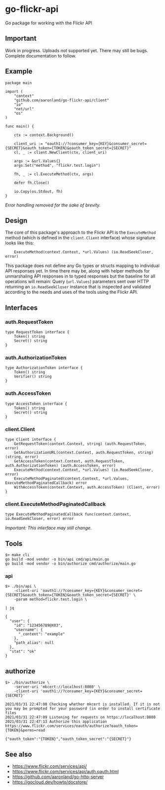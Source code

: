 # go-flickr-api

Go package for working with the Flickr API

## Important

Work in progress. Uploads not supported yet. There may still be bugs. Complete documentation to follow.

## Example

```
package main

import (
	"context"
	"github.com/aaronland/go-flickr-api/client"
	"io"
	"net/url"
	"os"
)

func main() {

	ctx := context.Background()

	client_uri := "oauth1://?consumer_key={KEY}&consumer_secret={SECRET}&oauth_token={TOKEN}&oauth_token_secret={SECRET}"
	cl, _ := client.NewClient(ctx, client_uri)

	args := &url.Values{}
	args.Set("method", "flickr.test.login")

	fh, _ := cl.ExecuteMethod(ctx, args)

	defer fh.Close()
	
	io.Copy(os.Stdout, fh)
}
```

_Error handling removed for the sake of brevity._

## Design

The core of this package's approach to the Flickr API is the `ExecuteMethod` method (which is defined in the `client.Client` interface) whose signature looks like this:

```
	ExecuteMethod(context.Context, *url.Values) (io.ReadSeekCloser, error)
```

This package does not define any Go types or structs mapping to individual API responses yet. In time there may be, along with helper methods for unmarshaling API responses in to typed responses but the baseline for all operations will remain: Query (`url.Values`) parameters sent over HTTP returning an `io.ReadSeekCloser` instance that is inspected and validated according to the needs and uses of the tools using the Flickr API.

## Interfaces

### auth.RequestToken

```
type RequestToken interface {
	Token() string
	Secret() string
}
```

### auth.AuthorizationToken

```
type AuthorizationToken interface {
	Token() string
	Verifier() string
}
```

### auth.AccessToken

```
type AccessToken interface {
	Token() string
	Secret() string
}
```

### client.Client

```
type Client interface {
	GetRequestToken(context.Context, string) (auth.RequestToken, error)
	GetAuthorizationURL(context.Context, auth.RequestToken, string) (string, error)
	GetAccessToken(context.Context, auth.RequestToken, auth.AuthorizationToken) (auth.AccessToken, error)
	ExecuteMethod(context.Context, *url.Values) (io.ReadSeekCloser, error)
	ExecuteMethodPaginated(context.Context, *url.Values, ExecuteMethodPaginatedCallback) error	
	WithAccessToken(context.Context, auth.AccessToken) (Client, error)
}
```

### client.ExecuteMethodPaginatedCallback

```
type ExecuteMethodPaginatedCallback func(context.Context, io.ReadSeekCloser, error) error
```

_Important: This interface may still change._

## Tools

```
$> make cli
go build -mod vendor -o bin/api cmd/api/main.go
go build -mod vendor -o bin/authorize cmd/authorize/main.go
```

### api

```
$> ./bin/api \
	-client-uri 'oauth1://?consumer_key={KEY}&consumer_secret={SECRET}&oauth_token={TOKEN}&oauth_token_secret={SECRET}' \
	-param method=flickr.test.login \

| jq

{
  "user": {
    "id": "123456789@X03",
    "username": {
      "_content": "example"
    },
    "path_alias": null
  },
  "stat": "ok"
}
```

## authorize

```
$> ./bin/authorize \
	-server-uri 'mkcert://localhost:8080' \
	-client-uri 'oauth1://?consumer_key={KEY}&consumer_secret={SECRET}'
	
2021/03/31 22:47:08 Checking whether mkcert is installed. If it is not you may be prompted for your password (in order to install certificate files
2021/03/31 22:47:09 Listening for requests on https://localhost:8080
2021/03/31 22:47:13 Authorize this application https://www.flickr.com/services/oauth/authorize?oauth_token={TOKEN}&perms=read

{"oauth_token":"{TOKEN}","oauth_token_secret":"{SECRET}"}
```

## See also

* https://www.flickr.com/services/api/
* https://www.flickr.com/services/api/auth.oauth.html
* https://github.com/aaronland/go-http-server
* https://gocloud.dev/howto/docstore/